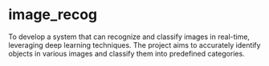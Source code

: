 # image_recog
To develop a system that can recognize and classify images in real-time, leveraging deep learning techniques. The project aims to accurately identify objects in various images and classify them into predefined categories.
